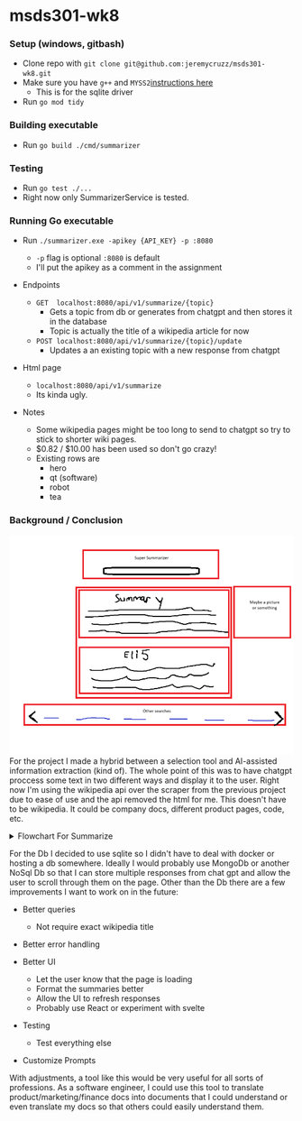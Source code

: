 # msds301-wk8

### Setup (windows, gitbash)
- Clone repo with `git clone git@github.com:jeremycruzz/msds301-wk8.git`
- Make sure you have `g++` and `MYSS2`[instructions here](https://code.visualstudio.com/docs/cpp/config-mingw)
    - This is for the sqlite driver
- Run `go mod tidy`

### Building executable
- Run `go build ./cmd/summarizer`

### Testing
- Run `go test ./...`
- Right now only SummarizerService is tested.

### Running Go executable
- Run `./summarizer.exe -apikey {API_KEY} -p :8080` 
    - `-p` flag is optional `:8080` is default
    - I'll put the apikey as a comment in the assignment

- Endpoints
    - `GET  localhost:8080/api/v1/summarize/{topic}`
        - Gets a topic from db or generates from chatgpt and then stores it in the database
        - Topic is actually the title of a wikipedia article for now
    - `POST localhost:8080/api/v1/summarize/{topic}/update`
        - Updates a an existing topic with a new response from chatgpt
- Html page
    - `localhost:8080/api/v1/summarize`
    - Its kinda ugly.
- Notes
    - Some wikipedia pages might be too long to send to chatgpt so try to stick to shorter wiki pages.
    - \$0.82 / \$10.00 has been used so don't go crazy!
    - Existing rows are
      - hero
      - qt (software)
      - robot
      - tea
### Background / Conclusion

![Design doc](/assets/design.png)
For the project I made a hybrid between a selection tool and AI-assisted information extraction (kind of). The whole point of this was to have chatgpt proccess some text in two different ways and display it to the user. Right now I'm using the wikipedia api over the scraper from the previous project due to ease of use and the api removed the html for me. This doesn't have to be wikipedia. It could be company docs, different product pages, code, etc.
<details>

<summary> Flowchart For Summarize </summary>

![flowchart](/assets/flowchart.png)

</details>

For the Db I decided to use sqlite so I didn't have to deal with docker or hosting a db somewhere. Ideally I would probably use MongoDb or another NoSql Db so that I can store multiple responses from chat gpt and allow the user to scroll through them on the page. Other than the Db there are a few improvements I want to work on in the future:

  - Better queries
    - Not require exact wikipedia title

  - Better error handling

  - Better UI
    - Let the user know that the page is loading
    - Format the summaries better
    - Allow the UI to refresh responses
    - Probably use React or experiment with svelte
  
  - Testing
    - Test everything else

  - Customize Prompts

With adjustments, a tool like this would be very useful for all sorts of professions. As a software engineer, I could use this tool to translate product/marketing/finance docs into documents that I could understand or even translate my docs so that others could easily understand them.
